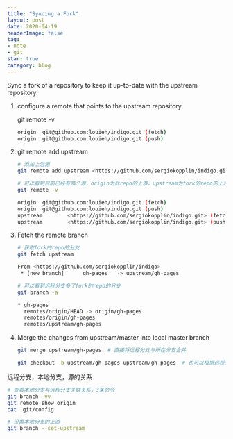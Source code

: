 ```yaml
---
title: "Syncing a Fork"
layout: post
date: 2020-04-19
headerImage: false
tag:
- note
- git
star: true
category: blog
---
```




Sync a fork of a repository to keep it up-to-date with the upstream repository.

1. configure a remote that points to the upstream repository

   git remote -v

   ```bash
   origin  git@github.com:louieh/indigo.git (fetch)
   origin  git@github.com:louieh/indigo.git (push)
   ```

2. git remote add upstream

   ```bash
   # 添加上游源
   git remote add upstream <https://github.com/sergiokopplin/indigo.git>
   ```

   ```bash
   # 可以看到目前已经有两个源，origin为此repo的上游，upstream为fork的repo的上游
   git remote -v
   
   origin  git@github.com:louieh/indigo.git (fetch)
   origin  git@github.com:louieh/indigo.git (push)
   upstream        <https://github.com/sergiokopplin/indigo.git> (fetch)
   upstream        <https://github.com/sergiokopplin/indigo.git> (push)
   ```

3. Fetch the remote branch

   ```bash
   # 获取fork的repo的分支
   git fetch upstream
   
   From <https://github.com/sergiokopplin/indigo>
    * [new branch]      gh-pages   -> upstream/gh-pages
   
   # 可以看到远程分支多了fork的repo的分支
   git branch -a
   
   * gh-pages
     remotes/origin/HEAD -> origin/gh-pages
     remotes/origin/gh-pages
     remotes/upstream/gh-pages
   ```

4. Merge the changes from upstream/master into local master branch

   ```bash
   git merge upstream/gh-pages  # 直接将远程分支与所在分支合并
   
   git checkout -b upstream/gh-pages upstream/gh-pages  # 也可以根据远程分支创建一个本地分支 
   ```



远程分支，本地分支，源的关系

```bash
# 查看本地分支与远程分支关联关系，3条命令
git branch -vv
git remote show origin
cat .git/config

# 设置本地分支的上游
git branch --set-upstream
```